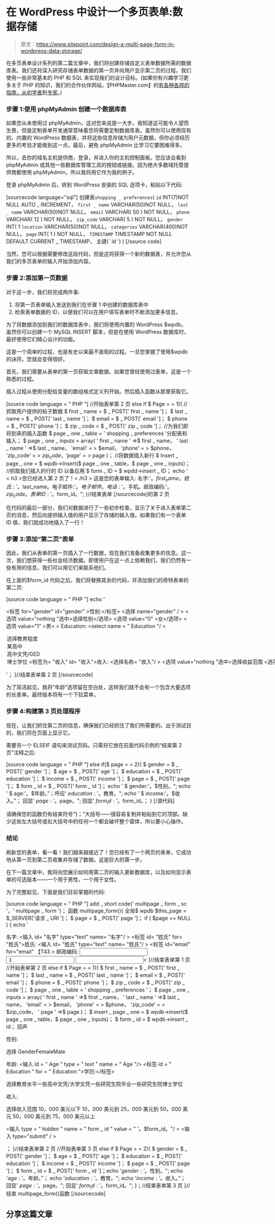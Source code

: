 # 在 WordPress 中设计一个多页表单:数据存储

> 原文：<https://www.sitepoint.com/design-a-multi-page-form-in-wordpress-data-storage/>

在多页表单设计系列的第二篇文章中，我们将创建存储自定义表单数据所需的数据库表。我们还将深入研究存储表单数据的第一页并向用户显示第二页的过程。我们使用一些非常基本的 PHP 和 SQL 来实现我们的设计目标。(如果你有兴趣学习更多关于 PHP 的知识，我们的合作伙伴网站，【PHPMaster.com】的[有各种各样的指南，从](https://www.sitepoint.com "PHPMaster")[初学者](https://www.sitepoint.com/category/php-tutorials/beginner/)到[专家](https://www.sitepoint.com/category/php-tutorials/expert/)。)

### 步骤 1:使用 phpMyAdmin 创建一个数据库表

如果您从未使用过 phpMyAdmin，这对您来说是一大步。我知道这可能令人望而生畏，但是定制表单开发通常意味着您将需要定制数据库表。虽然你可以使用现有的、内置的 WordPress 数据表，并将这些信息存储为用户元数据，但你必须经历更多的考验才能做到这一点。最后，避免 phpMyAdmin 比学习它要困难得多。

所以，去你的域名主机提供商，登录，并进入你的主机控制面板。您应该会看到 phpMyAdmin 或其他一些数据库管理工具的按钮或链接。因为绝大多数域托管提供商都使用 phpMyAdmin，所以我将用它作为我的例子。

登录 phpMyAdmin 后，转到 WordPress 安装的 SQL 选项卡，粘贴以下代码:

[sourcecode language="sql"]
创建表` shopping _ preferences `(
` id ` INT(7)NOT NULL AUTO _ INCREMENT，
` first _ name ` VARCHAR(50)NOT NULL，
` last _ name ` VARCHAR(50)NOT NULL，
`email` VARCHAR( 50 ) NOT NULL，
`phone` VARCHAR( 12 ) NOT NULL，
`zip_code` VARCHAR( 5 ) NOT NULL，
`gender` INT( 1
` location ` VARCHAR(50)NOT NULL，
` categories ` VARCHAR(400)NOT NULL，
`page` INT( 1 ) NOT NULL，
` TIMESTAMP ` TIMESTAMP NOT NULL DEFAULT CURRENT _ TIMESTAMP，
主键(` id ')
)
[/source code]

当然，您可以根据需要修改这段代码，但是这将获得一个新的数据表，并允许您从我们的多页表单的输入开始添加内容。

### 步骤 2:添加第一页数据

对于这一步，我们将完成两件事:

1.  将第一页表单输入发送到我们在步骤 1 中创建的数据库表中
2.  检索表单数据的 ID，以便我们可以在用户填写表单时不断添加更多信息。

为了将数据添加到我们的数据库表中，我们将使用内置的 WordPress $wpdb。虽然你可以创建一个 MySQL INSERT 脚本，但是在使用 WordPress 数据库时，最好使用它们精心设计的功能。

这是一个简单的过程，也是有史以来最不直观的过程。一旦您掌握了使用$wpdb 的诀窍，您就会变得很好。

首先，我们需要从表单的第一页获取文章数据。如果您曾经使用过表单，这是一个熟悉的过程。

插入过程从使用分配给变量的数组格式定义列开始。然后插入函数从那里获取它。

[source code language = " PHP "]
//开始表单第 2 页
else if $ Page = = 1){
//抓取用户提供的帖子数据
$ first _ name = $ _ POST[' first _ name ']；
$ last _ name = $ _ POST[' last _ name ']；
$ email = $ _ POST[' email ']；
$ phone = $ _ POST[' phone ']；
$ zip _ code = $ _ POST[' zip _ code ']；
//为我们即将到来的插入函数
$ page _ one _ table = ' shopping _ preferences '分配表和输入；
$ page _ one _ inputs = array(
' first _ name ' =>$ first _ name，
' last _ name ' =>$ last _ name，
'email' = > $email，
'phone' = > $phone，
'zip_code' = > $zip_code，
' page ' =>$ page
)；
//将数据插入新行
$ Insert _ page _ one = $ wpdb->Insert($ page _ one _ table，$ page _ one _ inputs)；
//抓取我们插入的行的 ID 以备后用
$ form _ ID = $ wpdd->insert _ ID；
echo ' < h3 >您已经进入第 2 页了！< /h3 >
这是您的表单输入:
名字:'。$first_name。姓氏:'。$last_name。电子邮件:'。$电子邮件。
电话:'。$手机。邮政编码:'。$zip_code。
表单 ID:'。$form_id。";
}//结束表单
[/sourcecode]的第 2 页

在代码的最后一部分，我们对数据进行了一些初步检查，显示了关于进入表单第二页的消息，然后向提供输入值的用户显示了存储的输入值。如果我们有一个表单 ID 值，我们就成功地插入了一行！

### 步骤 3:添加“第二页”表单

因此，我们从表单的第一页插入了一行数据，现在我们准备收集更多的信息。这一次，我们想获得一些社会经济数据。即使用户在这一点上依赖我们，我们仍然有一些有用的信息，我们可以用它们来联系他们。

在上面的$form_id 代码之后，我们将替换其余的代码，并添加我们的奇特表单的第二页:

[source code language = " PHP "]
echo '<form method = " post " action = " '。$this_page。">
<标签 for="gender" id="gender" >性别:</标签>
<选择 name="gender" / >
<选项 value="nothing "选中>选择性别</选项>
<选项 value="0" >女</选项>
<选项 value="1" >男< >
<label for = " Education " id = " Education ">Education:</label>
<select name = " Education "/ >
<option value = " nothing "选中>选择教育程度</option>
<option value = " Some _ High _ School ">某高中</option>
<option value = " all _ High _ School ">高中文凭/GED</option>
<option value = " Some _ School 有的研究生</选项>
<选项 value="all_doc" >博士学位</选项>
</选择>
<标签为= "收入" id= "收入">收入:</标签>
<选择名称= "收入"/ >
<选项 value="nothing "选中>选择收益范围</选项>
<选项 value="10000 "选中>小于 10000 美元</选项>
<选项 value="25000 "选中>10000-25000 美元< $form_id。" name = " form _ id "/>
<input type = " submit "/>
</form>'；
}//结束表单第 2 页
[/sourcecode]

为了简洁起见，我将“年龄”选项留在空白处，这样我们就不会有一个包含大量选项的长表单。最终版本将有一个下拉菜单。

### 步骤 4:构建第 3 页处理程序

现在，让我们抓住第二页的信息，确保我们已经抓住了我们所需要的。出于测试目的，我们将在页面上显示它。

需要另一个 ELSEIF 语句来测试页码。只需将它放在前面代码示例的“结束第 2 页”注释之后:

[source code language = " PHP "]
else if($ page = = 2){
$ gender = $ _ POST[' gender ']；
$ age = $ _ POST[' age ']；
$ education = $ _ POST[' education ']；
$ income = $ _ POST[' income ']；
$ page = $ _ POST[' page ']；
$ form _ id = $ _ POST[' form _ id ']；
echo ' $ gender:'。$性别。";
echo ' $ age:'。$年龄。”；呼应' $education:'。$教育。";
echo ' $ income:'。$收入。”；
回显' $page:'。$page。";
回显' $form_id:'。$form_id。；
}
[/源代码]

请确保您的函数仍有结束符号“}；”大括号——很容易复制并粘贴到它的顶部。缺少这些左大括号或右大括号中的任何一个都会破坏整个窗体，所以要小心操作。

### 结论

刷新您的表单，看一看！我们越来越接近了！您已经有了一个两页的表单，它成功地从第一页到第二页收集并存储了数据。这是巨大的第一步。

在下一篇文章中，我将向您展示如何用第二页的输入更新数据库，以及如何显示表单的可选版本——一个用于男性，一个用于女性。

为了完整起见，下面是我们目前掌握的代码:

[source code language = " PHP "]
add _ short code(' multipage _ form _ sc '，' multipage _ form ')；
函数 multipage_form(){
全局$ wpdb
$this_page = $_SERVER['请求 _ URI ']；
$ page = $ _ POST[' page ']；
if ( $page == NULL ) {
echo '

<form action="’ . $this_page .’" method="post"><label id="first_name" for="first_name">名字:</label>
<输入 id= "名字" type="text" name= "名字"/ >
<标签 id= "姓氏" for= "姓氏">姓氏:</标签>
<输入 id= "姓氏" type="text" name= "姓氏"/ >
<标签 id="email" for="email" 【T43 >
<label id = " first _ name " for = " first _ name ">邮政编码:</label>
<input id = " Zip _ Code " type = " text " name = " Zip _ Code "/>
<input type = " hidden " name = " page " value = " 1 "/>
<input type = " submit "/><
}//结束表单第 1 页
//开始表单第 2 页
else if $ Page = = 1){
$ first _ name = $ _ POST[' first _ name ']；
$ last _ name = $ _ POST[' last _ name ']；
$ email = $ _ POST[' email ']；
$ phone = $ _ POST[' phone ']；
$ zip _ code = $ _ POST[' zip _ code ']；
$ page _ one _ table = ' shopping _ preferences '；
$ page _ one _ inputs = array(
' first _ name ' =>$ first _ name，
' last _ name ' =>$ last _ name，
'email' = > $email，
'phone' = > $phone，
'zip_code' = > $zip_code，
' page ' =>$ page
)；
$ insert _ page _ one = $ wpdb->insert($ page _ one _ table，$ page _ one _ inputs)；
$ form _ id = $ wpdb->insert _ id；
回声</form>

<form action="’ . $this_page .’" method="post"><label id="gender" for="gender">性别:</label></form>

选择 GenderFemaleMale

<label id="age" for="age">年龄:</label>
<输入 id = " Age " type = " text " name = " Age "/>
<标签 id = " Education " for = " Education ">学历:</标签>

选择教育水平一些高中文凭/大学文凭一些研究生院毕业一些研究生院博士学位

<label id="income" for="income">收入:</label>

选择收入范围 10，000 美元以下 10，000 美元到 25，000 美元到 50，000 美元 50，000 美元到 75，000 美元以上

<input type="hidden" name="page" value="2">
<输入 type = " hidden " name = " form _ id " value = " '。$form_id。"/ >
<输入 type="submit" / >

；
}//结束表单第 2 页
//开始表单第 3 页
else if $ Page = = 2){
$ gender = $ _ POST[' gender ']；
$ age = $ _ POST[' age ']；
$ education = $ _ POST[' education ']；
$ income = $ _ POST[' income ']；
$ page = $ _ POST[' page ']；
$ form _ id = $ _ POST[' form _ id ']；echo '$gender:'。$性别。";
echo '$age:'。$年龄。”；
echo '$education:'。$教育。";
echo '$income:'。$收入。”；
回显' $page:'。$page。";
回显' $form_id:'。$form_id。";
}；//结束表单第 3 页
}//结束 multipage_form()函数
[/sourcecode]

## 分享这篇文章